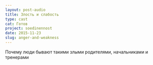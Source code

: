 ```yaml
---
layout: post-audio
title: Злость и слабость
type: cast
cat: Готов
project: soedinennost
date: 2015-11-23
slug: anger-and-weakness
---
```


Почему люди бывают такими злыми родителями, начальниками и тренерами
